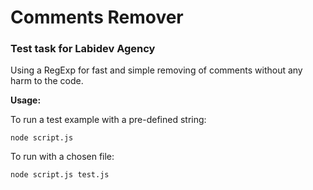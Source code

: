 # Comments Remover
### Test task for Labidev Agency

Using a RegExp for fast and simple removing of comments without any harm to the code.

**Usage:**

To run a test example with a pre-defined string:

`node script.js`

To run with a chosen file:

`node script.js test.js`

